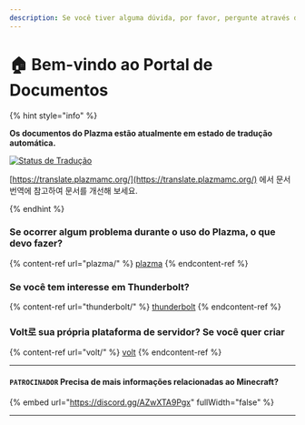 ```yaml
---
description: Se você tiver alguma dúvida, por favor, pergunte através do Discord ou GitHub Issues.
---
```


# 🏠 Bem-vindo ao Portal de Documentos

{% hint style="info" %}

**Os documentos do Plazma estão atualmente em estado de tradução automática.**

[![Status de Tradução](https://badge.plazmamc.org/internal/crowdin)](https://translate.plazmamc.org/)

[https://translate.plazmamc.org/](https://translate.plazmamc.org/) 에서 문서 번역에 참고하여 문서를 개선해 보세요.

{% endhint %}

### Se ocorrer algum problema durante o uso do Plazma, o que devo fazer?

{% content-ref url="plazma/" %}
[plazma](plazma/)
{% endcontent-ref %}

### Se você tem interesse em Thunderbolt?

{% content-ref url="thunderbolt/" %}
[thunderbolt](thunderbolt/)
{% endcontent-ref %}

### Volt로 sua própria plataforma de servidor? Se você quer criar

{% content-ref url="volt/" %}
[volt](volt/)
{% endcontent-ref %}

***

#### `PATROCINADOR` Precisa de mais informações relacionadas ao Minecraft? <a href="#etc-1" id="etc-1"></a>

{% embed url="https://discord.gg/AZwXTA9Pgx" fullWidth="false" %}

***
